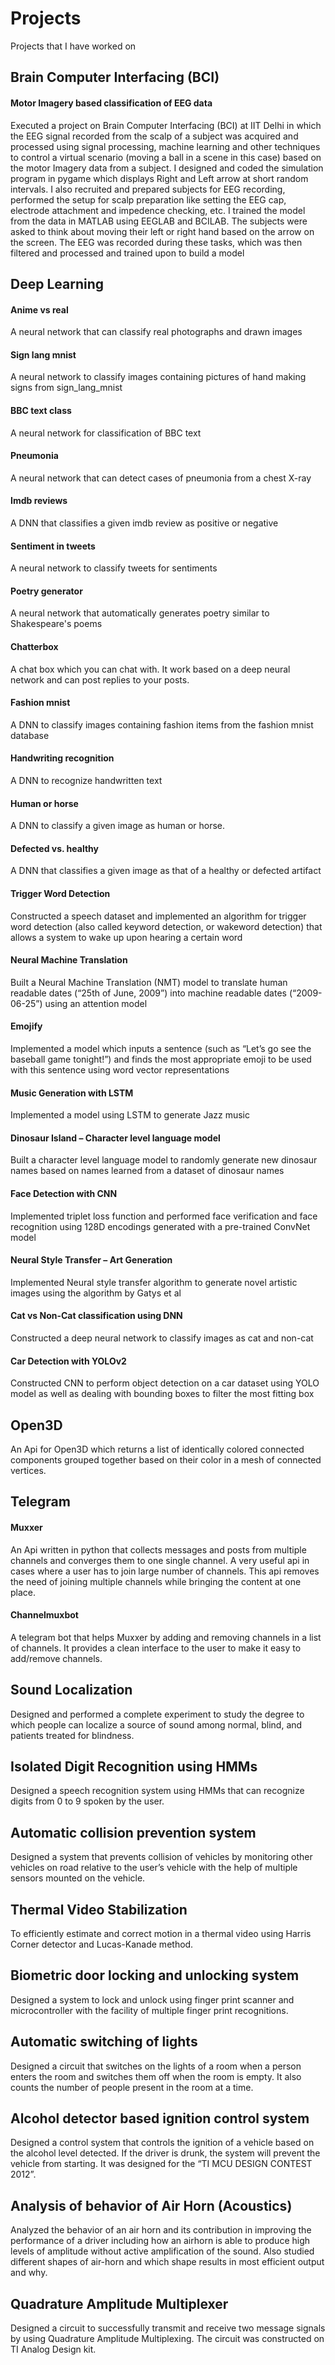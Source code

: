 # Projects
Projects that I have worked on

## Brain Computer Interfacing (BCI)
#### Motor Imagery based classification of EEG data
Executed a project on Brain Computer Interfacing (BCI) at IIT Delhi in which the EEG signal recorded from the scalp of a subject was acquired and processed using signal processing, machine learning and other techniques to control a virtual scenario (moving a ball in a scene in this case) based on the motor Imagery data from a subject.
I designed and coded the simulation program in pygame which displays Right and Left arrow at short random intervals. I also recruited and prepared subjects for EEG recording, performed the setup for scalp preparation like setting the EEG cap, electrode attachment and impedence checking, etc. I trained the model from the data in MATLAB using EEGLAB and BCILAB.
The subjects were asked to think about moving their left or right hand based on the arrow on the screen. The EEG was recorded during these tasks, which was then filtered and processed and trained upon to build a model

## Deep Learning
#### Anime vs real
A neural network that can classify real photographs and drawn images

#### Sign lang mnist
A neural network to classify images containing pictures of hand making signs from sign_lang_mnist

#### BBC text class
A neural network for classification of BBC text

#### Pneumonia
A neural network that can detect cases of pneumonia from a chest X-ray

#### Imdb reviews
A DNN that classifies a given imdb review as positive or negative

#### Sentiment in tweets
A neural network to classify tweets for sentiments

#### Poetry generator
A neural network that automatically generates poetry similar to Shakespeare's poems

#### Chatterbox
A chat box which you can chat with. It work based on a deep neural network and can post replies to your posts.

#### Fashion mnist
A DNN to classify images containing fashion items from the fashion mnist database

#### Handwriting recognition
A DNN to recognize handwritten text

#### Human or horse
A DNN to classify a given image as human or horse.

#### Defected vs. healthy
A DNN that classifies a given image as that of a healthy or defected artifact

#### Trigger Word Detection
Constructed a speech dataset and implemented an algorithm for trigger word detection (also called keyword detection, or wakeword detection) that allows a system to wake up upon hearing a certain word

#### Neural Machine Translation
Built a Neural Machine Translation (NMT) model to translate human readable dates (“25th of June, 2009”) into machine readable dates (“2009-06-25”) using an attention model

#### Emojify
Implemented a model which inputs a sentence (such as “Let’s go see the baseball game tonight!”) and finds the most appropriate emoji to be used with this sentence using word vector representations

#### Music Generation with LSTM
Implemented a model using LSTM to generate Jazz music

#### Dinosaur Island – Character level language model
Built a character level language model to randomly generate new dinosaur names based on names learned from a dataset of dinosaur names

#### Face Detection with CNN
Implemented triplet loss function and performed face verification and face recognition using 128D encodings generated with a pre-trained ConvNet model

#### Neural Style Transfer – Art Generation
Implemented Neural style transfer algorithm to generate novel artistic images using the algorithm by Gatys et al

#### Cat vs Non-Cat classification using DNN
Constructed a deep neural network to classify images as cat and non-cat

#### Car Detection with YOLOv2
Constructed CNN to perform object detection on a car dataset using YOLO model as well as dealing with bounding boxes to filter the most fitting box

## Open3D
An Api for Open3D which returns a list of identically colored connected components grouped together based on their color in a mesh of connected vertices.

## Telegram
#### Muxxer
An Api written in python that collects messages and posts from multiple channels and converges them to one single channel. A very useful api in cases where a user has to join large number of channels. This api removes the need of joining multiple channels while bringing the content at one place.

#### Channelmuxbot
A telegram bot that helps Muxxer by adding and removing channels in a list of channels. It provides a clean interface to the user to make it easy to add/remove channels.

## Sound Localization
Designed and performed a complete experiment to study the degree to which people can localize a source of sound among normal, blind, and patients treated for blindness.

## Isolated Digit Recognition using HMMs
Designed a speech recognition system using HMMs that can recognize digits from 0 to 9 spoken by the user.

## Automatic collision prevention system
Designed a system that prevents collision of vehicles by monitoring other vehicles on road relative to the user’s vehicle with the help of multiple sensors mounted on the vehicle.

## Thermal Video Stabilization
To efficiently estimate and correct motion in a thermal video using Harris Corner detector and Lucas-Kanade method.

## Biometric door locking and unlocking system
Designed a system to lock and unlock using finger print scanner and microcontroller with the facility of multiple finger print recognitions.

## Automatic switching of lights
Designed a circuit that switches on the lights of a room when a person enters the room and switches them off when the room is empty. It also counts the number of people present in the room at a time.

## Alcohol detector based ignition control system
Designed a control system that controls the ignition of a vehicle based on the alcohol level detected. If the driver is drunk, the system will prevent the vehicle from starting. It was designed for the “TI MCU DESIGN CONTEST 2012”.

## Analysis of behavior of Air Horn (Acoustics)
Analyzed the behavior of an air horn and its contribution in improving the performance of a driver including how an airhorn is able to produce high levels of amplitude without active amplification of the sound. Also studied different shapes of air-horn and which shape results in most efficient output and why.

## Quadrature Amplitude Multiplexer
Designed a circuit to successfully transmit and receive two message signals by using Quadrature Amplitude Multiplexing. The circuit was constructed on TI Analog Design kit.
